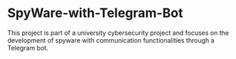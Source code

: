 # SpyWare-with-Telegram-Bot
This project is part of a university cybersecurity project and focuses on the development of spyware with communication functionalities through a Telegram bot.
